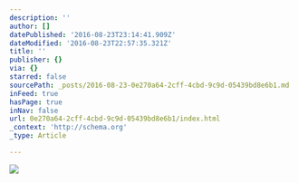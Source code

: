 ```yaml
---
description: ''
author: []
datePublished: '2016-08-23T23:14:41.909Z'
dateModified: '2016-08-23T22:57:35.321Z'
title: ''
publisher: {}
via: {}
starred: false
sourcePath: _posts/2016-08-23-0e270a64-2cff-4cbd-9c9d-05439bd8e6b1.md
inFeed: true
hasPage: true
inNav: false
url: 0e270a64-2cff-4cbd-9c9d-05439bd8e6b1/index.html
_context: 'http://schema.org'
_type: Article

---
```

![](https://the-grid-user-content.s3-us-west-2.amazonaws.com/ab4b1852-5958-40d5-8ff0-aac20d8be92b.jpg)